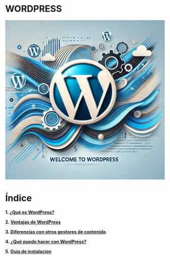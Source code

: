 # WORDPRESS

![Portada de WordPress](imagenes/portada.webp)

# Índice
**1. [¿Qué es WordPress?](documentos/que-es-wordpress.md)**

**2. [Ventajas de WordPress](documentos/ventajas-de-wordpress.md)**

**3. [Diferencias con otros gestores de contenido](documentos/diferencias-con-otros-gestores-de-contenido.md)**

**4. [¿Qué puedo hacer con WordPress?](documentos/que-puedo-hacer-con-wordpress.md)**

**5. [Guia de instalacion](documentos/manual-de-instalacion.md)**
